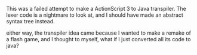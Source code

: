 This was a failed attempt to make a ActionScript 3 to Java transpiler.
The lexer code is a nightmare to look at, and I should have made an abstract syntax tree instead.

either way, the transpiler idea came because I wanted to make a remake of a flash game, and I thought to myself, what if I just converted all its code to java?
